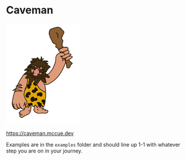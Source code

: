 # Caveman

<img src="caveman.jpg" width="200px"></img>

<a href="https://caveman.mccue.dev">https://caveman.mccue.dev</a>

Examples are in the `examples` folder
and should line up 1-1 with whatever step you are on
in your journey.